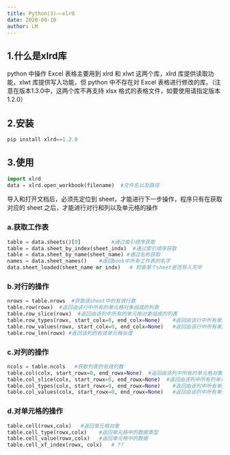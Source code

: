```yaml
---
title: Python(3)——xlrd
date: 2020-09-16
author: LM
---
```


## 1.什么是xlrd库

python 中操作 Excel 表格主要用到 xlrd 和 xlwt 这两个库，xlrd 库提供读取功能，xlwt 库提供写入功能，但 python 中不存在对 Excel 表格进行修改的库。（注意在版本1.3.0中，这两个库不再支持 xlsx 格式的表格文件，如要使用请指定版本1.2.0）

## 2.安装

```python
pip install xlrd==1.2.0
```

## 3.使用

```python
import xlrd
data = xlrd.open_workbook(filename)  #文件名以及路径
```

导入和打开文档后，必须先定位到 sheet，才能进行下一步操作，程序只有在获取对应的 sheet 之后，才能进行对行和列以及单元格的操作

### a.获取工作表

```python
table = data.sheets()[0]          #通过索引顺序获取
table = data.sheet_by_index(sheet_indx)  #通过索引顺序获取
table = data.sheet_by_name(sheet_name) #通过名称获取
names = data.sheet_names()    #返回book中所有工作表的名字
data.sheet_loaded(sheet_name or indx)   # 检查某个sheet是否导入完毕
```

### b.对行的操作

```python
nrows = table.nrows  #获取该sheet中的有效行数
table.row(rowx)  #返回由该行中所有的单元格对象组成的列表
table.row_slice(rowx)  #返回由该列中所有的单元格对象组成的列表
table.row_types(rowx, start_colx=0, end_colx=None)    #返回由该行中所有单元格的数据类型组成的列表
table.row_values(rowx, start_colx=0, end_colx=None)   #返回由该行中所有单元格的数据组成的列表
table.row_len(rowx) #返回该列的有效单元格长度
```

### c.对列的操作

```python
ncols = table.ncols   #获取列表的有效列数
table.col(colx, start_rowx=0, end_rowx=None)  #返回由该列中所有的单元格对象组成的列表
table.col_slice(colx, start_rowx=0, end_rowx=None)  #返回由该列中所有的单元格对象组成的列表
table.col_types(colx, start_rowx=0, end_rowx=None)    #返回由该列中所有单元格的数据类型组成的列表
table.col_values(colx, start_rowx=0, end_rowx=None)   #返回由该列中所有单元格的数据组成的列表
```

### d.对单元格的操作 

```python
table.cell(rowx,colx)   #返回单元格对象
table.cell_type(rowx,colx)    #返回单元格中的数据类型
table.cell_value(rowx,colx)   #返回单元格中的数据
table.cell_xf_index(rowx, colx)   # ??
```
